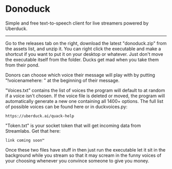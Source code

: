 # Donoduck
Simple and free text-to-speech client for live streamers powered by Uberduck.


-----------------------------


Go to the releases tab on the right, download the latest "donoduck.zip" from the assets list, and unzip it. You can right click the executable and make a shortcut if you want to put it on your desktop or whatever. Just don't move the executable itself from the folder. Ducks get mad when you take them from their pond.

Donors can choose which voice their message will play with by putting "!voicenamehere: " at the beginning of their message.

"Voices.txt" contains the list of voices the program will default to at random if a voice isn't chosen. If the voice file is deleted or moved, the program will automatically generate a new one containing all 1400+ options. The full list of possible voices can be found here or in duckvoices.py:

    https://uberduck.ai/quack-help
    
"Token.txt" is your socket token that will get incoming data from Streamlabs. Get that here:

    link coming soon™
    
Once these two files have stuff in then just run the executable let it sit in the background while you stream so that it may scream in the funny voices of your choosing whenever you convince someone to give you money.
